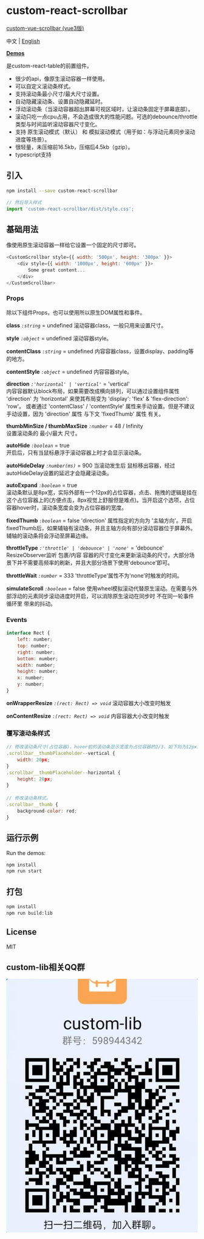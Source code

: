 custom-react-scrollbar
=========================

 [custom-vue-scrollbar (vue3版)](https://github.com/custom-lib/custom-vue-scrollbar)

中文 | [English](https://github.com/custom-lib/custom-react-scrollbar/blob/main/READM.md)

**[Demos](https://custom-lib.github.io/custom-react-scrollbar/)**

是custom-react-table的前置组件。

* 很少的api，像原生滚动容器一样使用。
* 可以自定义滚动条样式。
* 支持滚动条最小尺寸/最大尺寸设置。
* 自动隐藏滚动条、设置自动隐藏延时。
* 浮动滚动条（当滚动容器超出屏幕可视区域时，让滚动条固定于屏幕底部）。
* 滚动只吃一点cpu占用，不会造成很大的性能问题。可选的debounce/throttle类型与时间监听滚动容器尺寸变化。
* 支持 原生滚动模式（默认） 和 模拟滚动模式（用于如：与浮动元素同步滚动进度等场景）。
* 很轻量，未压缩前16.5kb，压缩后4.5kb（gzip）。
* typescript支持

## 引入

```bash
npm install --save custom-react-scrollbar
```

```javascript
// 然后导入样式
import 'custom-react-scrollbar/dist/style.css';
```

## 基础用法

像使用原生滚动容器一样给它设置一个固定的尺寸即可。

```javascript
<CustomScrollbar style={{ width: '500px', height: '300px' }}>
    <div style={{ width: '1000px', height: '600px' }}>
        Some great content...
    </div>
</CustomScrollbar>
```

### Props

除以下组件Props，也可以使用所以原生DOM属性和事件。

**class** _`:string`_ = undefined
滚动容器class，一般只用来设置尺寸。

**style** _`:object`_ = undefined
滚动容器style。

**contentClass** _`:string`_ = undefined
内容容器class，设置display、padding等的地方。

**contentStyle** _`:object`_ = undefined
内容容器style。

**direction** _`:'horizontal' | 'vertical'`_ = 'vertical'  
内容容器默认block布局，如果需要改成横向排列，可以通过设置组件属性 'direction' 为 'horizontal' 来使其布局变为 'display': 'flex' & 'flex-direction': 'row'。 或者通过 'contentClass' / 'contentStyle' 属性来手动设置。但是不建议手动设置，因为 'direction' 属性 与下文 'fixedThumb' 属性 有关。

**thumbMinSize / thumbMaxSize** _`:number`_ = 48 / Infinity  
设置滚动条的 最小/最大 尺寸。

**autoHide** _`:boolean`_ = true  
开启后，只有当鼠标悬浮于滚动容器上时才会显示滚动条。

**autoHideDelay** _`:number(ms)`_ = 900
当滚动发生后 鼠标移出容器，经过autoHideDelay设置的延迟才会隐藏滚动条。

**autoExpand** _`:boolean`_ = true  
滚动条默认是8px宽，实际外部有一个12px的占位容器，点击、拖拽的逻辑是挂在这个占位容器上的(方便点击，8px视觉上舒服但是难点)。当开启这个选项，占位容器hover时，滚动条宽度会变为占位容器的宽度。

**fixedThumb** _`:boolean`_ = false
'direction' 属性指定的方向为 '主轴方向'。开启fixedThumb后，如果辅轴有滚动条，并且主轴方向有部分滚动容器位于屏幕外。辅轴的滚动条将会浮动至屏幕边缘。

**throttleType** _`:'throttle' | 'debounce' | 'none'`_ = 'debounce'
ResizeObserver监听 包裹/内容 容器的尺寸变化来更新滚动条的尺寸。大部分场景下并不需要高频率的刷新，并且大部分场景下使用'debounce'即可。

**throttleWait** _`:number`_ = 333
'throttleType'属性不为'none'时触发的时间。

**simulateScroll** _`:boolean`_ = false
使用wheel模拟滚动代替原生滚动。在需要与外部浮动的元素同步滚动进度时开启，可以消除原生滚动在同步时 不在同一轮事件循环里 带来的抖动。

### Events

```javascript
interface Rect {
    left: number;
    top: number;
    right: number;
    bottom: number;
    width: number;
    height: number;
    x: number;
    y: number;
}
```

**onWrapperResize** _`:(rect: Rect) => void`_
滚动容器大小改变时触发

**onContentResize** _`:(rect: Rect) => void`_
内容容器大小改变时触发

### 覆写滚动条样式

```javascript
// 修改滚动条尺寸(占位容器)，hover前的滚动条显示宽度为占位容器的2/3，如下则为12px。
.scrollbar__thumbPlaceholder--vertical {
    width: 20px;
}
.scrollbar__thumbPlaceholder--horizontal {
    height: 20px;
}

// 修改滚动条样式。
.scrollbar__thumb {
    background-color: red;
}
```

## 运行示例

Run the demos:
```bash
npm install
npm run start
```

## 打包

```bash
npm install
npm run build:lib
```

## License

MIT


## custom-lib相关QQ群

![image](https://github.com/custom-lib/custom-react-scrollbar/blob/main/website/assets/qrCode.jpg)
